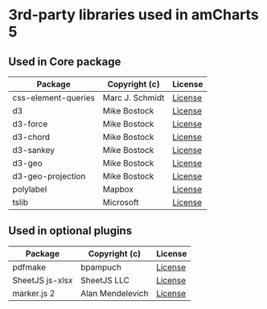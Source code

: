 # 3rd-party libraries used in amCharts 5

## Used in Core package

|Package|Copyright (c)|License|
|-------|-------------|-------|
|css-element-queries|Marc J. Schmidt|[License](https://github.com/marcj/css-element-queries/blob/master/LICENSE)|
|d3|Mike Bostock|[License](https://github.com/d3/d3/blob/master/LICENSE)|
|d3-force|Mike Bostock|[License](https://github.com/d3/d3-force/blob/master/LICENSE)|
|d3-chord|Mike Bostock|[License](https://github.com/d3/d3-fchord/blob/master/LICENSE)|
|d3-sankey|Mike Bostock|[License](https://github.com/d3/d3-sankey/blob/master/LICENSE)|
|d3-geo|Mike Bostock|[License](https://github.com/d3/d3-geo/blob/master/LICENSE)|
|d3-geo-projection|Mike Bostock|[License](https://github.com/d3/d3-geo-projection/blob/master/LICENSE)|
|polylabel|Mapbox|[License](https://github.com/mapbox/polylabel/blob/master/LICENSE)|
|tslib|Microsoft|[License](https://github.com/microsoft/tslib/blob/master/LICENSE.txt)|


## Used in optional plugins

|Package|Copyright (c)|License|
|-------|-------------|-------|
|pdfmake|bpampuch|[License](https://github.com/bpampuch/pdfmake/blob/master/LICENSE)|
|SheetJS js-xlsx|SheetJS LLC|[License](https://github.com/SheetJS/js-xlsx/blob/master/LICENSE)|
|marker.js 2|Alan Mendelevich|[License](https://github.com/ailon/markerjs2/blob/master/LICENSE)|
